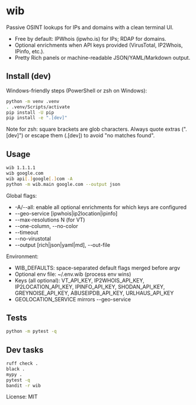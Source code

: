 # wib

Passive OSINT lookups for IPs and domains with a clean terminal UI.

- Free by default: IPWhois (ipwho.is) for IPs; RDAP for domains.
- Optional enrichments when API keys provided (VirusTotal, IP2Whois, IPinfo, etc.).
- Pretty Rich panels or machine-readable JSON/YAML/Markdown output.

## Install (dev)

Windows-friendly steps (PowerShell or zsh on Windows):

```sh
python -m venv .venv
. .venv/Scripts/activate
pip install -U pip
pip install -e ".[dev]"
```

Note for zsh: square brackets are glob characters. Always quote extras (".[dev]") or escape them (\.\[dev\]) to avoid "no matches found".

## Usage

```sh
wib 1.1.1.1
wib google.com
wib api[.]google[.]com -A
python -m wib.main google.com --output json
```

Global flags:

- -A/--all: enable all optional enrichments for which keys are configured
- --geo-service [ipwhois|ip2location|ipinfo]
- --max-resolutions N (for VT)
- --one-column, --no-color
- --timeout <seconds>
- --no-virustotal
- --output [rich|json|yaml|md], --out-file <path>

Environment:

- WIB_DEFAULTS: space-separated default flags merged before argv
- Optional env file: ~/.env.wib (process env wins)
- Keys (all optional): VT_API_KEY, IP2WHOIS_API_KEY, IP2LOCATION_API_KEY, IPINFO_API_KEY, SHODAN_API_KEY, GREYNOISE_API_KEY, ABUSEIPDB_API_KEY, URLHAUS_API_KEY
- GEOLOCATION_SERVICE mirrors --geo-service

## Tests

```sh
python -m pytest -q
```

## Dev tasks

```sh
ruff check .
black .
mypy .
pytest -q
bandit -r wib
```

License: MIT
